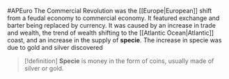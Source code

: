 #APEuro 
The Commercial Revolution was the [[Europe|European]] shift from a feudal economy to commercial economy. It featured exchange and barter being replaced by currency. It was caused by an increase in trade and wealth, the trend of wealth shifting to the [[Atlantic Ocean|Atlantic]] coast, and an increase in the supply of **specie**. The increase in specie was due to gold and silver discovered
>[!definition]
>**Specie** is money in the form of coins, usually made of silver or gold.